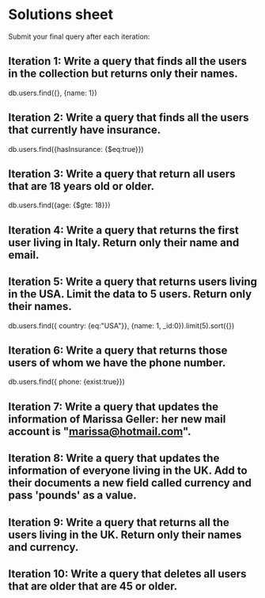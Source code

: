 # Solutions sheet

Submit your final query after each iteration:

## Iteration 1:  Write a query that finds all the users in the collection but returns only their names.

db.users.find({}, {name: 1})

## Iteration 2:  Write a query that finds all the users that currently have insurance.

db.users.find({hasInsurance: {$eq:true}})

## Iteration 3: Write a query that return all users that are 18 years old or older.

db.users.find({age: {$gte: 18}})

## Iteration 4:  Write a query that returns the first user living in Italy. Return only their name and email.



## Iteration 5: Write a query that returns users living in the USA. Limit the data to 5 users. Return only their names.

db.users.find({ country: {eq:"USA"}}, {name: 1, _id:0}).limit(5).sort({})

## Iteration 6: Write a query that returns those users of whom we have the phone number.

db.users.find({ phone: {exist:true}})

## Iteration 7: Write a query that updates the information of Marissa Geller: her new mail account is "marissa@hotmail.com".



## Iteration 8: Write a query that updates the information of everyone living in the UK. Add to their documents a new field called currency and pass 'pounds' as a value.



## Iteration 9: Write a query that returns all the users living in the UK. Return only their names and currency.



## Iteration 10: Write a query that deletes all users that are older that are 45 or older.

